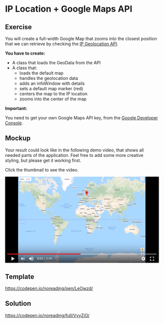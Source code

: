 # IP Location + Google Maps API

## Exercise

You will create a full-width Google Map that zooms into the closest position that we can retrieve by checking the [IP Geolocation API](https://ipinfo.io/products#core-api).

__You have to create:__

- A class that loads the GeoData from the API
- A class that:
    - loads the default map
    - handles the geolocation data
    - adds an infoWindow with details
    - sets a default map marker (red)
    - centers the map to the IP location
    - zooms into the center of the map

 __Important:__

 You need to get your own Google Maps API key, from the [Google Developer Console](https://console.developers.google.com).

## Mockup

Your result could look like in the following demo video, that shows all needed parts of the application. Feel free to add some more creative styling, but please get it working first.

Click the thumbnail to see the video.  

[![Click the thumbnail to play the video!](./ip-geolocation-map-demo-thumbnail.jpg)](https://youtu.be/qspF81xBVDU)

## Template

https://codepen.io/noreading/pen/LeOwzd/

## Solution

https://codepen.io/noreading/full/VyyZjO/